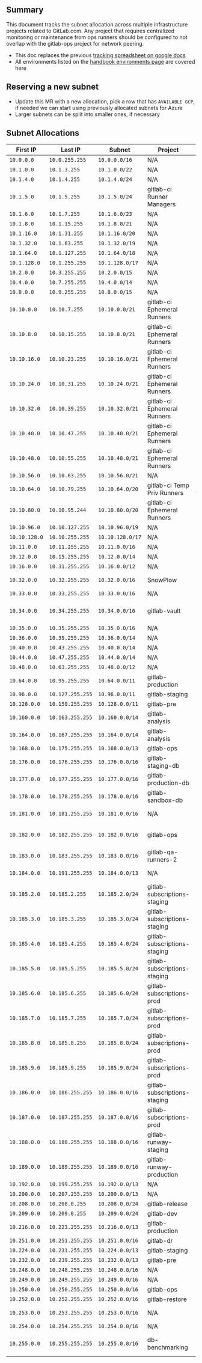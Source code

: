 ## Summary

This document tracks the subnet allocation across multiple infrastructure
projects related to GitLab.com. Any project that requires centralized monitoring
or maintenance from ops runners should be configured to not overlap with the
gitlab-ops project for network peering.

* This doc replaces the previous [tracking spreadsheet on google docs](https://docs.google.com/spreadsheets/d/1l-Oxx8dqHqGnrQ23iVP9XGYariFGPFDuZkqFj4KOe5A/edit#gid=0)
* All environments listed on the [handbook environments page](https://about.gitlab.com/handbook/engineering/infrastructure/environments/) are covered here

## Reserving a new subnet

* Update this MR with a new allocation, pick a row that has `AVAILABLE GCP`, if
  needed we can start using previously allocated subnets for Azure
* Larger subnets can be split into smaller ones, if necessary

## Subnet Allocations

| First IP | Last IP | Subnet | Project | Description
| -------  | ------  | -----  | ------  | --------
| `10.0.0.0`      | `10.0.255.255`     | `10.0.0.0/16`    | N/A                            | RESERVED
| `10.1.0.0`      | `10.1.3.255`       | `10.1.0.0/22`    | N/A                            | RESERVED
| `10.1.4.0`      | `10.1.4.255`       | `10.1.4.0/24`    | N/A                            | RESERVED
| `10.1.5.0`      | `10.1.5.255`       | `10.1.5.0/24`    | gitlab-ci Runner Managers      | CI
| `10.1.6.0`      | `10.1.7.255`       | `10.1.6.0/23`    | N/A                            | RESERVED
| `10.1.8.0`      | `10.1.15.255`      | `10.1.8.0/21`    | N/A                            | RESERVED
| `10.1.16.0`     | `10.1.31.255`      | `10.1.16.0/20`   | N/A                            | RESERVED
| `10.1.32.0`     | `10.1.63.255`      | `10.1.32.0/19`   | N/A                            | RESERVED
| `10.1.64.0`     | `10.1.127.255`     | `10.1.64.0/18`   | N/A                            | RESERVED
| `10.1.128.0`    | `10.1.255.255`     | `10.1.128.0/17`  | N/A                            | RESERVED
| `10.2.0.0`      | `10.3.255.255`     | `10.2.0.0/15`    | N/A                            | RESERVED
| `10.4.0.0`      | `10.7.255.255`     | `10.4.0.0/14`    | N/A                            | RESERVED
| `10.8.0.0`      | `10.9.255.255`     | `10.8.0.0/15`    | N/A                            | RESERVED
| `10.10.0.0`     | `10.10.7.255`      | `10.10.0.0/21`   | gitlab-ci Ephemeral Runners    | CI-plan-free-7
| `10.10.8.0`     | `10.10.15.255`     | `10.10.8.0/21`   | gitlab-ci Ephemeral Runners    | CI-plan-free-6
| `10.10.16.0`    | `10.10.23.255`     | `10.10.16.0/21`  | gitlab-ci Ephemeral Runners    | CI-plan-free-5
| `10.10.24.0`    | `10.10.31.255`     | `10.10.24.0/21`  | gitlab-ci Ephemeral Runners    | CI-plan-free-4
| `10.10.32.0`    | `10.10.39.255`     | `10.10.32.0/21`  | gitlab-ci Ephemeral Runners    | CI-plan-free-3
| `10.10.40.0`    | `10.10.47.255`     | `10.10.40.0/21`  | gitlab-ci Ephemeral Runners    | CI private (old)
| `10.10.48.0`    | `10.10.55.255`     | `10.10.48.0/21`  | gitlab-ci Ephemeral Runners    | CI shared-gitlab-org
| `10.10.56.0`    | `10.10.63.255`     | `10.10.56.0/21`  | N/A                            | RESERVED
| `10.10.64.0`    | `10.10.79.255`     | `10.10.64.0/20`  | gitlab-ci Temp Priv Runners    | CI private temp
| `10.10.80.0`    | `10.10.95.244`     | `10.10.80.0/20`  | gitlab-ci Ephemeral Runners    | CI private (new)
| `10.10.96.0`    | `10.10.127.255`    | `10.10.96.0/19`  | N/A                            | RESERVED
| `10.10.128.0`   | `10.10.255.255`    | `10.10.128.0/17` | N/A                            | RESERVED
| `10.11.0.0`     | `10.11.255.255`    | `10.11.0.0/16`   | N/A                            | RESERVED
| `10.12.0.0`     | `10.15.255.255`    | `10.12.0.0/14`   | N/A                            | RESERVED
| `10.16.0.0`     | `10.31.255.255`    | `10.16.0.0/12`   | N/A                            | RESERVED
| `10.32.0.0`     | `10.32.255.255`    | `10.32.0.0/16`   | SnowPlow                       | AWS-SnowPlow
| `10.33.0.0`     | `10.33.255.255`    | `10.33.0.0/16`   | N/A                            | Legacy Azure
| `10.34.0.0`     | `10.34.255.255`    | `10.34.0.0/16`   | gitlab-vault                   | Vault and Vault-nonprod GKE
| `10.35.0.0`     | `10.35.255.255`    | `10.35.0.0/16`   | N/A                            | Legacy Azure
| `10.36.0.0`     | `10.39.255.255`    | `10.36.0.0/14`   | N/A                            | Legacy Azure
| `10.40.0.0`     | `10.43.255.255`    | `10.40.0.0/14`   | N/A                            | Legacy Azure
| `10.44.0.0`     | `10.47.255.255`    | `10.44.0.0/14`   | N/A                            | Legacy Azure
| `10.48.0.0`     | `10.63.255.255`    | `10.48.0.0/12`   | N/A                            | Legacy Azure
| `10.64.0.0`     | `10.95.255.255`    | `10.64.0.0/11`   | gitlab-production              | GKE pods
| `10.96.0.0`     | `10.127.255.255`   | `10.96.0.0/11`   | gitlab-staging                 | GKE pods
| `10.128.0.0`    | `10.159.255.255`   | `10.128.0.0/11`  | gitlab-pre                     | GKE pods
| `10.160.0.0`    | `10.163.255.255`   | `10.160.0.0/14`  | gitlab-analysis                | GKE pods
| `10.164.0.0`    | `10.167.255.255`   | `10.164.0.0/14`  | gitlab-analysis                | GKE pods
| `10.168.0.0`    | `10.175.255.255`   | `10.168.0.0/13`  | gitlab-ops                     | GKE pods
| `10.176.0.0`    | `10.176.255.255`   | `10.176.0.0/16`  | gitlab-staging-db              | **Repeatable db provisioning**
| `10.177.0.0`    | `10.177.255.255`   | `10.177.0.0/16`  | gitlab-production-db           | **Repeatable db provisioning**
| `10.178.0.0`    | `10.178.255.255`   | `10.178.0.0/16`  | gitlab-sandbox-db              | **Repeatable db provisioning**
| `10.181.0.0`    | `10.181.255.255`   | `10.181.0.0/16`  | N/A                            | AVAILABLE GCP
| `10.182.0.0`    | `10.182.255.255`   | `10.182.0.0/16`  | gitlab-ops                     | Ops us-central1 GKE pods
| `10.183.0.0`    | `10.183.255.255`   | `10.183.0.0/16`  | gitlab-qa-runners-2            | RESERVED
| `10.184.0.0`    | `10.191.255.255`   | `10.184.0.0/13`  | N/A                            | AVAILABLE GCP
| `10.185.2.0`    | `10.185.2.255`     | `10.185.2.0/24`  | gitlab-subscriptions-staging   | Stgsub GCP
| `10.185.3.0`    | `10.185.3.255`     | `10.185.3.0/24`  | gitlab-subscriptions-staging   | Stgsub GCP
| `10.185.4.0`    | `10.185.4.255`     | `10.185.4.0/24`  | gitlab-subscriptions-staging   | Stgsub GKE
| `10.185.5.0`    | `10.185.5.255`     | `10.185.5.0/24`  | gitlab-subscriptions-staging   | Stgsub GKE Service
| `10.185.6.0`    | `10.185.6.255`     | `10.185.6.0/24`  | gitlab-subscriptions-prod      | Prdsub GCP
| `10.185.7.0`    | `10.185.7.255`     | `10.185.7.0/24`  | gitlab-subscriptions-prod      | Prdsub GCP
| `10.185.8.0`    | `10.185.8.255`     | `10.185.8.0/24`  | gitlab-subscriptions-prod      | Prdsub GKE
| `10.185.9.0`    | `10.185.9.255`     | `10.185.9.0/24`  | gitlab-subscriptions-prod      | Prdsub GKE Service
| `10.186.0.0`    | `10.186.255.255`   | `10.186.0.0/16`  | gitlab-subscriptions-staging   | Stgsub GKE Pods
| `10.187.0.0`    | `10.187.255.255`   | `10.187.0.0/16`  | gitlab-subscriptions-prod      | Prdsub GKE Pods
| `10.188.0.0`    | `10.188.255.255`   | `10.188.0.0/16`  | gitlab-runway-staging          | Runway Staging
| `10.189.0.0`    | `10.189.255.255`   | `10.189.0.0/16`  | gitlab-runway-production       | Runway Production
| `10.192.0.0`    | `10.199.255.255`   | `10.192.0.0/13`  | N/A                            | Legacy Azure
| `10.200.0.0`    | `10.207.255.255`   | `10.200.0.0/13`  | N/A                            | Legacy Azure
| `10.208.0.0`    | `10.208.0.255`     | `10.208.0.0/24`  | gitlab-release                 | **Release GCP**
| `10.209.0.0`    | `10.209.0.255`     | `10.209.0.0/24`  | gitlab-dev                     | **Dev GCP**
| `10.216.0.0`    | `10.223.255.255`   | `10.216.0.0/13`  | gitlab-production              | **Production GCP**
| `10.251.0.0`    | `10.251.255.255`   | `10.251.0.0/16`  | gitlab-dr                      | **DR GCP**
| `10.224.0.0`    | `10.231.255.255`   | `10.224.0.0/13`  | gitlab-staging                 | **Staging GCP**
| `10.232.0.0`    | `10.239.255.255`   | `10.232.0.0/13`  | gitlab-pre                     | **PreProd GCP**
| `10.248.0.0`    | `10.248.255.255`   | `10.248.0.0/16`  | N/A                            | **PreProd GCP**
| `10.249.0.0`    | `10.249.255.255`   | `10.249.0.0/16`  | N/A                            | **PreProd GCP**
| `10.250.0.0`    | `10.250.255.255`   | `10.250.0.0/16`  | gitlab-ops                     | **Ops GCP**
| `10.252.0.0`    | `10.252.255.255`   | `10.252.0.0/16`  | gitlab-restore                 | **Restore GCP**
| `10.253.0.0`    | `10.253.255.255`   | `10.253.0.0/16`  | N/A                            | **Ops GCP US-Central1**
| `10.254.0.0`    | `10.254.255.255`   | `10.254.0.0/16`  | N/A                            | Legacy Azure
| `10.255.0.0`    | `10.255.255.255`   | `10.255.0.0/16`  | db-benchmarking                | **DB Benchmarking GCP**
